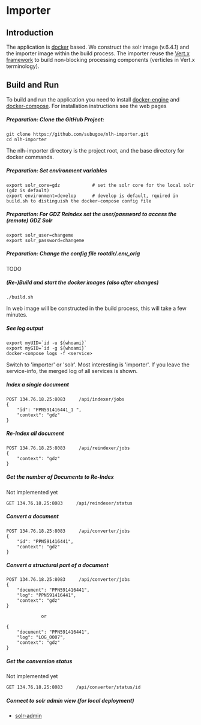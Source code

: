 # Importer
## Introduction

The application is [docker](https://www.docker.com) based. We construct the solr image (v.6.4.1) and the importer image within the build process. The importer reuse the [Vert.x framework](http://vertx.io) to build non-blocking processing components (verticles in Vert.x terminology).


## Build and Run
To build and run the application you need to install [docker-engine](https://docs.docker.com/engine/installation/) and [docker-compose](https://github.com/docker/compose). For installation instructions see the web pages 

##### Preparation: Clone the GitHub Project:


```
git clone https://github.com/subugoe/nlh-importer.git
cd nlh-importer
```

The nlh-importer directory is the project root, and the base directory for docker commands. 

##### Preparation: Set environment variables 

```
export solr_core=gdz            # set the solr core for the local solr (gdz is default)            
export environment=develop      # develop is default, rquired in build.sh to distinguish the docker-compose config file

```

##### Preparation: For GDZ Reindex set the user/password to access the (remote) GDZ Solr 

```
export solr_user=changeme
export solr_password=changeme
```

##### Preparation: Change the config file rootdir/.env_orig

TODO

##### (Re-)Build and start the docker images (also after changes)

```
./build.sh
```
 
In web image will be constructed in the build process, this will take a few minutes.


##### See log output

```
export myUID=`id -u ${whoami}`
export myGID=`id -g ${whoami}`
docker-compose logs -f <service>
```

Switch <service> to 'importer' or 'solr'. Most interesting is 'importer'. If you leave the service-info, the merged log of all services is shown. 


##### Index a single document

```
POST 134.76.18.25:8083     /api/indexer/jobs
{ 
    "id": "PPN591416441_1 ", 
    "context": "gdz" 
}
```

##### Re-Index all document 

```
POST 134.76.18.25:8083     /api/reindexer/jobs
{
	"context": "gdz"
}
```

##### Get the number of Documents to Re-Index 
Not implemented yet

```
GET 134.76.18.25:8083     /api/reindexer/status
```

##### Convert a document

```
POST 134.76.18.25:8083     /api/converter/jobs
{
	"id": "PPN591416441",
	"context": "gdz"
}
```

##### Convert a structural part of a document

```
POST 134.76.18.25:8083     /api/converter/jobs
{
    "document": "PPN591416441",
    "log": "PPN591416441",
    "context": "gdz"
}

             or

{
    "document": "PPN591416441",
    "log": "LOG_0007",
    "context": "gdz"
}
```

##### Get the conversion status  
Not implemented yet


```
GET 134.76.18.25:8083     /api/converter/status/id
```


##### Connect to solr admin view (for local deployment)
 
* [solr-admin](http://0.0.0.0:8443/)


